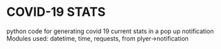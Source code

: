 # COVID-19 STATS
python code for generating covid 19 current stats in a pop up notification 
Modules used:  datetime, time, requests, from plyer->notification
